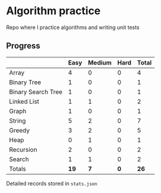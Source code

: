 # Algorithm practice

Repo where I practice algorithms and writing unit tests

<!-- note: currently i am not testing for python, as i have not (yet) learned any python testing frameworks. -->
<!-- todo: display the json data in some online visualization (probably with github pages). -->

## Progress

<!-- { javascript: 18, python: 7, both: 1 } -->
| |Easy|Medium|Hard|Total|
|-|-|-|-|-|
|Array|4|0|0|4|
|Binary Tree|1|0|0|1|
|Binary Search Tree|1|0|0|1|
|Linked List|1|1|0|2|
|Graph|1|0|0|1|
|String|5|2|0|7|
|Greedy|3|2|0|5|
|Heap|0|1|0|1|
|Recursion|2|0|0|2|
|Search|1|1|0|2|
|Totals|**19**|**7**|**0**|**26**|

Detailed records stored in `stats.json`
